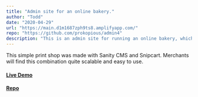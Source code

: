 ```yaml
---
title: "Admin site for an online bakery."
author: "Todd"
date: "2020-04-29"
url: "https://main.d1m1687zph9ts8.amplifyapp.com/"
repo: "https://github.com/prokopious/admin4"
description: "This is an admin site for running an online bakery, which is also listed here. It uses AWS Cognito for authentication and an Apollo GraphQL API to update inventory, display customer orders, and read incoming contact messages. The site is deployed via AWS AppSync."
---
```


This simple print shop was made with Sanity CMS and Snipcart. Merchants will find this combination quite scalable and easy to use.

#### [Live Demo](https://sanityecommerce.netlify.app/)

#### [Repo](https://github.com/tmhuyett/sanityEcommerce)
